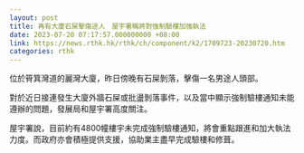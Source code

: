 ```yaml
---
layout: post
title: 再有大廈石屎擊傷途人　屋宇署稱將對強制驗樓加強執法
date: 2023-07-20 07:17:57.000000000 +08:00
link: https://news.rthk.hk/rthk/ch/component/k2/1709723-20230720.htm
categories: rthk
---
```


位於筲箕灣道的麗灣大廈，昨日傍晚有石屎剝落，擊傷一名男途人頭部。

對於近日接連發生大廈外牆石屎或批盪剝落事件，以及當中顯示強制驗樓通知未能遵辦的問題，發展局和屋宇署高度關注。

屋宇署說，目前約有4800幢樓宇未完成強制驗樓通知，將會重點跟進和加大執法力度。而政府亦會積極提供支援，協助業主盡早完成驗樓和修葺。
